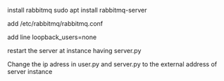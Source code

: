 install rabbitmq
sudo apt install rabbitmq-server

add /etc/rabbitmq/rabbitmq.conf

add line loopback_users=none

restart the server at instance having server.py

Change the ip adress in user.py and server.py to the external address of server instance